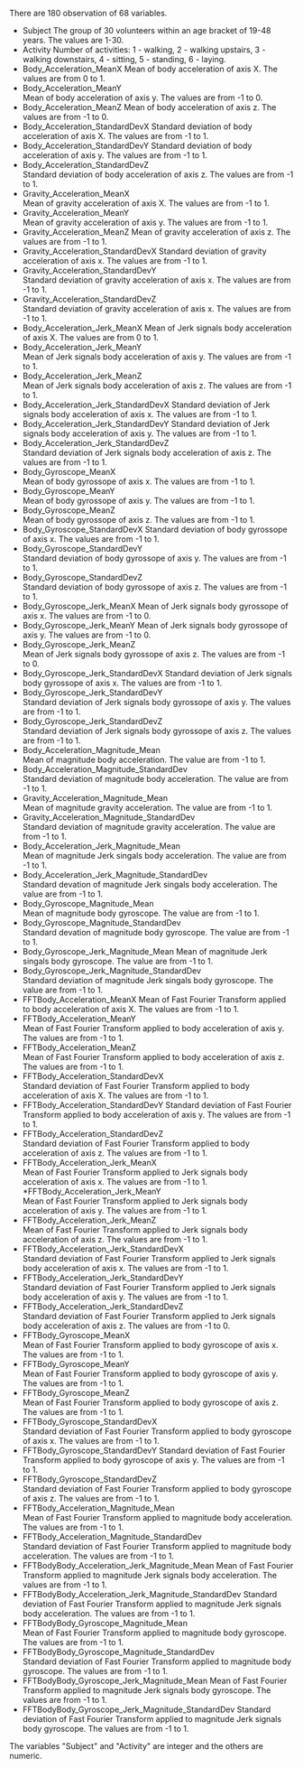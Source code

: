 There are 180 observation of 68 variables.

* Subject
  The group of 30 volunteers within an age bracket of 19-48 years. The values are 1-30.
* Activity
  Number of activities:
  1 - walking,
  2 - walking upstairs,
  3 - walking downstairs,
  4 - sitting,
  5 - standing,
  6 - laying.
* Body_Acceleration_MeanX
  Mean of body acceleration of axis X. The values are from 0 to 1.
* Body_Acceleration_MeanY  
  Mean of body acceleration of axis y. The values are from -1 to 0.
* Body_Acceleration_MeanZ
  Mean of body acceleration of axis z. The values are from -1 to 0.
* Body_Acceleration_StandardDevX
  Standard deviation of body acceleration of axis X. The values are from -1 to 1.
* Body_Acceleration_StandardDevY
  Standard deviation of body acceleration of axis y. The values are from -1 to 1.
* Body_Acceleration_StandardDevZ  
  Standard deviation of body acceleration of axis z. The values are from -1 to 1.
* Gravity_Acceleration_MeanX  
  Mean of gravity acceleration of axis X. The values are from -1 to 1.
* Gravity_Acceleration_MeanY           
  Mean of gravity acceleration of axis y. The values are from -1 to 1.
* Gravity_Acceleration_MeanZ 
  Mean of gravity acceleration of axis z. The values are from -1 to 1.
* Gravity_Acceleration_StandardDevX 
  Standard deviation of gravity acceleration of axis x. The values are from -1 to 1.
* Gravity_Acceleration_StandardDevY  
  Standard deviation of gravity acceleration of axis x. The values are from -1 to 1.
* Gravity_Acceleration_StandardDevZ                  
  Standard deviation of gravity acceleration of axis x. The values are from -1 to 1.
* Body_Acceleration_Jerk_MeanX 
  Mean of Jerk signals body acceleration of axis X. The values are from 0 to 1.
* Body_Acceleration_Jerk_MeanY   
  Mean of Jerk signals body acceleration of axis y. The values are from -1 to 1.
* Body_Acceleration_Jerk_MeanZ                       
  Mean of Jerk signals body acceleration of axis z. The values are from -1 to 1.
* Body_Acceleration_Jerk_StandardDevX 
  Standard deviation of Jerk signals body acceleration of axis x. The values are from -1 to 1.
* Body_Acceleration_Jerk_StandardDevY 
  Standard deviation of Jerk signals body acceleration of axis y. The values are from -1 to 1.
* Body_Acceleration_Jerk_StandardDevZ                
  Standard deviation of Jerk signals body acceleration of axis z. The values are from -1 to 1.
* Body_Gyroscope_MeanX  
  Mean of body gyrossope of axis x. The values are from -1 to 1.
* Body_Gyroscope_MeanY  
  Mean of body gyrossope of axis y. The values are from -1 to 1.
* Body_Gyroscope_MeanZ                               
  Mean of body gyrossope of axis z. The values are from -1 to 1.
* Body_Gyroscope_StandardDevX 
  Standard deviation of body gyrossope of axis x. The values are from -1 to 1.
* Body_Gyroscope_StandardDevY    
  Standard deviation of body gyrossope of axis y. The values are from -1 to 1.
* Body_Gyroscope_StandardDevZ    
  Standard deviation of body gyrossope of axis z. The values are from -1 to 1.
* Body_Gyroscope_Jerk_MeanX
  Mean of Jerk signals body gyrossope of axis x. The values are from -1 to 0.
* Body_Gyroscope_Jerk_MeanY 
  Mean of Jerk signals body gyrossope of axis y. The values are from -1 to 0.
* Body_Gyroscope_Jerk_MeanZ                          
  Mean of Jerk signals body gyrossope of axis z. The values are from -1 to 0.
* Body_Gyroscope_Jerk_StandardDevX 
  Standard deviation of Jerk signals body gyrossope of axis x. The values are from -1 to 1.
* Body_Gyroscope_Jerk_StandardDevY                   
  Standard deviation of Jerk signals body gyrossope of axis y. The values are from -1 to 1.
* Body_Gyroscope_Jerk_StandardDevZ                   
  Standard deviation of Jerk signals body gyrossope of axis z. The values are from -1 to 1.
* Body_Acceleration_Magnitude_Mean  
  Mean of magnitude body acceleration. The value are from -1 to 1.
* Body_Acceleration_Magnitude_StandardDev            
  Standard deviation of magnitude body acceleration. The value are from -1 to 1.
* Gravity_Acceleration_Magnitude_Mean    
  Mean of magnitude gravity acceleration. The value are from -1 to 1.
* Gravity_Acceleration_Magnitude_StandardDev  
  Standard deviation of magnitude gravity acceleration. The value are from -1 to 1.
* Body_Acceleration_Jerk_Magnitude_Mean   
  Mean of magnitude Jerk singals body acceleration. The value are from -1 to 1.
* Body_Acceleration_Jerk_Magnitude_StandardDev  
  Standard devation of magnitude Jerk singals body acceleration. The value are from -1 to 1.
* Body_Gyroscope_Magnitude_Mean     
  Mean of magnitude body gyroscope. The value are from -1 to 1.
* Body_Gyroscope_Magnitude_StandardDev  
  Standard devation of magnitude body gyroscope. The value are from -1 to 1.
* Body_Gyroscope_Jerk_Magnitude_Mean 
  Mean of magnitude Jerk singals body gyroscope. The value are from -1 to 1.
* Body_Gyroscope_Jerk_Magnitude_StandardDev  
  Standard deviation of magnitude Jerk singals body gyroscope. The value are from -1 to 1.
* FFTBody_Acceleration_MeanX 
  Mean of Fast Fourier Transform applied to body acceleration of axis X. The values are from -1 to 1.
* FFTBody_Acceleration_MeanY                         
  Mean of Fast Fourier Transform applied to body acceleration of axis y. The values are from -1 to 1.
* FFTBody_Acceleration_MeanZ                         
  Mean of Fast Fourier Transform applied to body acceleration of axis z. The values are from -1 to 1.
* FFTBody_Acceleration_StandardDevX   
  Standard deviation of Fast Fourier Transform applied to body acceleration of axis X. The values are from -1 to 1.
* FFTBody_Acceleration_StandardDevY 
  Standard deviation of Fast Fourier Transform applied to body acceleration of axis y. The values are from -1 to 1.
* FFTBody_Acceleration_StandardDevZ                  
  Standard deviation of Fast Fourier Transform applied to body acceleration of axis z. The values are from -1 to 1.
* FFTBody_Acceleration_Jerk_MeanX    
  Mean of Fast Fourier Transform applied to Jerk signals body acceleration of axis x. The values are from -1 to 1.
*FFTBody_Acceleration_Jerk_MeanY                    
  Mean of Fast Fourier Transform applied to Jerk signals body acceleration of axis y. The values are from -1 to 1.
* FFTBody_Acceleration_Jerk_MeanZ                    
  Mean of Fast Fourier Transform applied to Jerk signals body acceleration of axis z. The values are from -1 to 1.
* FFTBody_Acceleration_Jerk_StandardDevX  
  Standard deviation of Fast Fourier Transform applied to Jerk signals body acceleration of axis x. The values are from -1 to 1.
* FFTBody_Acceleration_Jerk_StandardDevY             
  Standard deviation of Fast Fourier Transform applied to Jerk signals body acceleration of axis y. The values are from -1 to 1.
* FFTBody_Acceleration_Jerk_StandardDevZ             
  Standard deviation of Fast Fourier Transform applied to Jerk signals body acceleration of axis z. The values are from -1 to 0.
* FFTBody_Gyroscope_MeanX  
  Mean of Fast Fourier Transform applied to body gyroscope of axis x. The values are from -1 to 1.
* FFTBody_Gyroscope_MeanY  
  Mean of Fast Fourier Transform applied to body gyroscope of axis y. The values are from -1 to 1.
* FFTBody_Gyroscope_MeanZ     
  Mean of Fast Fourier Transform applied to body gyroscope of axis z. The values are from -1 to 1.
* FFTBody_Gyroscope_StandardDevX   
  Standard deviation of Fast Fourier Transform applied to body gyroscope of axis x. The values are from -1 to 1.
* FFTBody_Gyroscope_StandardDevY 
  Standard deviation of Fast Fourier Transform applied to body gyroscope of axis y. The values are from -1 to 1.
* FFTBody_Gyroscope_StandardDevZ   
  Standard deviation of Fast Fourier Transform applied to body gyroscope of axis z. The values are from -1 to 1.
* FFTBody_Acceleration_Magnitude_Mean   
  Mean of Fast Fourier Transform applied to magnitude body acceleration. The values are from -1 to 1.
* FFTBody_Acceleration_Magnitude_StandardDev  
  Standard deviation of Fast Fourier Transform applied to magnitude body acceleration. The values are from -1 to 1.
* FFTBodyBody_Acceleration_Jerk_Magnitude_Mean
  Mean of Fast Fourier Transform applied to magnitude Jerk signals body acceleration. The values are from -1 to 1.
* FFTBodyBody_Acceleration_Jerk_Magnitude_StandardDev
  Standard deviation of Fast Fourier Transform applied to magnitude Jerk signals body acceleration. The values are from -1 to 1.
* FFTBodyBody_Gyroscope_Magnitude_Mean  
  Mean of Fast Fourier Transform applied to magnitude body gyroscope. The values are from -1 to 1.
* FFTBodyBody_Gyroscope_Magnitude_StandardDev  
  Standard deviation of Fast Fourier Transform applied to magnitude body gyroscope. The values are from -1 to 1.
* FFTBodyBody_Gyroscope_Jerk_Magnitude_Mean
  Mean of Fast Fourier Transform applied to magnitude Jerk signals body gyroscope. The values are from -1 to 1.
* FFTBodyBody_Gyroscope_Jerk_Magnitude_StandardDev
  Standard deviation of Fast Fourier Transform applied to magnitude Jerk signals body gyroscope. The values are from -1 to 1.


The variables "Subject" and "Activity" are integer and the others are numeric.

